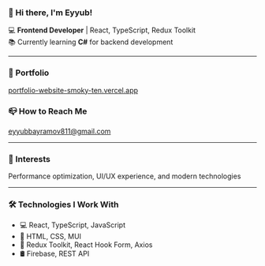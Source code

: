 ### 👋 Hi there, I'm Eyyub!

💻 **Frontend Developer** | React, TypeScript, Redux Toolkit  
📚 Currently learning **C#** for backend development  

---

### 🚀 Portfolio  
[portfolio-website-smoky-ten.vercel.app](https://portfolio-website-smoky-ten.vercel.app)

### 📪 How to Reach Me  
eyyubbayramov811@gmail.com

---

### 🌱 Interests  
Performance optimization, UI/UX experience, and modern technologies

---

### 🛠️ Technologies I Work With
- 💻 React, TypeScript, JavaScript  
- 🎨 HTML, CSS, MUI  
- 🔧 Redux Toolkit, React Hook Form, Axios  
- 🛢️ Firebase, REST API
